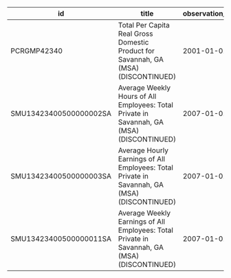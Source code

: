 | id                     | title                                                                                        | observation_start   | observation_end   |
|------------------------|----------------------------------------------------------------------------------------------|---------------------|-------------------|
| PCRGMP42340            | Total Per Capita Real Gross Domestic Product for Savannah, GA (MSA) (DISCONTINUED)           | 2001-01-01          | 2017-01-01        |
| SMU13423400500000002SA | Average Weekly Hours of All Employees: Total Private in Savannah, GA (MSA) (DISCONTINUED)    | 2007-01-01          | 2022-03-01        |
| SMU13423400500000003SA | Average Hourly Earnings of All Employees: Total Private in Savannah, GA (MSA) (DISCONTINUED) | 2007-01-01          | 2022-03-01        |
| SMU13423400500000011SA | Average Weekly Earnings of All Employees: Total Private in Savannah, GA (MSA) (DISCONTINUED) | 2007-01-01          | 2022-03-01        |